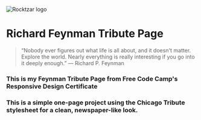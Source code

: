 ![Rocktzar logo](https://res.cloudinary.com/mpauldesigns/image/upload/c_scale,q_100,w_200/v1540421311/rocktzar_red.png)

# Richard Feynman Tribute Page

>“Nobody ever figures out what life is all about, and it doesn't matter. Explore the world. Nearly everything is really interesting if you go into it deeply enough.” 
>― Richard P. Feynman

### This is my Feynman Tribute Page from Free Code Camp's Responsive Design Certificate 

### This is a simple one-page project using the Chicago Tribute stylesheet for a clean, newspaper-like look.
